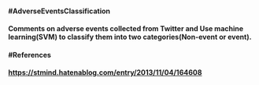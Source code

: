 #### #AdverseEventsClassification
#### Comments on adverse events collected from Twitter and Use machine learning(SVM) to classify them into two categories(Non-event or event).

#### #References
#### https://stmind.hatenablog.com/entry/2013/11/04/164608
